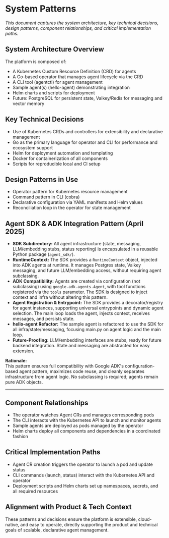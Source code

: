 # System Patterns

_This document captures the system architecture, key technical decisions, design patterns, component relationships, and critical implementation paths._

## System Architecture Overview
The platform is composed of:
- A Kubernetes Custom Resource Definition (CRD) for agents
- A Go-based operator that manages agent lifecycle via the CRD
- A CLI tool (agentctl) for agent management
- Sample agent(s) (hello-agent) demonstrating integration
- Helm charts and scripts for deployment
- Future: PostgreSQL for persistent state, Valkey/Redis for messaging and vector memory

## Key Technical Decisions
- Use of Kubernetes CRDs and controllers for extensibility and declarative management
- Go as the primary language for operator and CLI for performance and ecosystem support
- Helm for deployment automation and templating
- Docker for containerization of all components
- Scripts for reproducible local and CI setup

## Design Patterns in Use
- Operator pattern for Kubernetes resource management
- Command pattern in CLI (cobra)
- Declarative configuration via YAML manifests and Helm values
- Reconciliation loop in the operator for state management

## Agent SDK & ADK Integration Pattern (April 2025)

- **SDK Subdirectory:** All agent infrastructure (state, messaging, LLM/embedding stubs, status reporting) is encapsulated in a reusable Python package (`agent_sdk/`).
- **RuntimeContext:** The SDK provides a `RuntimeContext` object, injected into ADK agents at runtime. It manages Postgres state, Valkey messaging, and future LLM/embedding access, without requiring agent subclassing.
- **ADK Compatibility:** Agents are created via configuration (not subclassing) using `google.adk.agents.Agent`, with tool functions registered via the `tools` parameter. The SDK is designed to inject context and infra without altering this pattern.
- **Agent Registration & Entrypoint:** The SDK provides a decorator/registry for agent instances, supporting universal entrypoints and dynamic agent selection. The main loop loads the agent, injects context, receives messages, and persists state.
- **hello-agent Refactor:** The sample agent is refactored to use the SDK for all infra/state/messaging, focusing main.py on agent logic and the main loop.
- **Future-Proofing:** LLM/embedding interfaces are stubs, ready for future backend integration. State and messaging are abstracted for easy extension.

**Rationale:**  
This pattern ensures full compatibility with Google ADK's configuration-based agent pattern, maximizes code reuse, and cleanly separates infrastructure from agent logic. No subclassing is required; agents remain pure ADK objects.

---
## Component Relationships
- The operator watches Agent CRs and manages corresponding pods
- The CLI interacts with the Kubernetes API to launch and monitor agents
- Sample agents are deployed as pods managed by the operator
- Helm charts deploy all components and dependencies in a coordinated fashion

## Critical Implementation Paths
- Agent CR creation triggers the operator to launch a pod and update status
- CLI commands (launch, status) interact with the Kubernetes API and operator
- Deployment scripts and Helm charts set up namespaces, secrets, and all required resources

## Alignment with Product & Tech Context
These patterns and decisions ensure the platform is extensible, cloud-native, and easy to operate, directly supporting the product and technical goals of scalable, declarative agent management.
